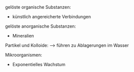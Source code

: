 gelöste organische Substanzen:
- künstlich angereicherte Verbindungen 

gelöste anorganische Substanzen:
- Mineralien 

Partikel und Kolloide: 
--> führen zu Ablagerungen im Wasser 

Mikroorganismen:
- Exponentielles Wachstum

